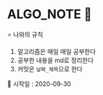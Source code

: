 # ALGO_NOTE :book:

:star: 나와의 규칙
1. 알고리즘은 매일 매일 공부한다
2. 공부한 내용을 md로 정리한다
3. 커밋은 `날짜_제목`으로 한다

:calendar: 시작일 : 2020-09-30
